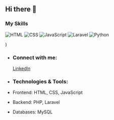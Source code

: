 ## Hi there 👋

### My Skills

![HTML](https://quickchart.io/chart/render/sf-7d2b0b38-8b0e-4819-9df0-b139a8b9ab1e)
![CSS](https://quickchart.io/chart/render/sf-59363d9f-24a2-4a8d-bde8-520a8fe9ff55)
![JavaScript](https://quickchart.io/chart/render/sf-64901398-ec1f-47c5-a4e2-7d1fbf9b1b78)
![Laravel](https://quickchart.io/chart/render/sf-74e6f510-b909-42cc-871b-45a03441a550)
![Python](https://quickchart.io/chart/render/sf-f2dc4c6a-fbb1-44c3-9a90-9fe4f9e7c1bb)


)

- ### Connect with me:
  [LinkedIn](https://linkedin.com/inaryobintang/)

- ### Technologies & Tools:
- Frontend: HTML, CSS, JavaScript
- Backend: PHP, Laravel
- Databases: MySQL

<!--
**BintangAryo26/BintangAryo26** is a ✨ _special_ ✨ repository because its `README.md` (this file) appears on your GitHub profile.

Here are some ideas to get you started:

- 🔭 I’m currently working on ...
- 🌱 I’m currently learning ...
- 👯 I’m looking to collaborate on ...
- 🤔 I’m looking for help with ...
- 💬 Ask me about ...
- 📫 How to reach me: ...
- 😄 Pronouns: ...
- ⚡ Fun fact: ...
-->
